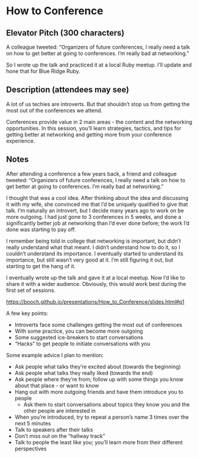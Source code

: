 # How to Conference

## Elevator Pitch (300 characters)

A colleague tweeted: “Organizers of future conferences,
I really need a talk on how to get better at going to conferences.
I’m really bad at networking.”

So I wrote up the talk and practiced it at a local Ruby meetup.
I’ll update and hone that for Blue Ridge Ruby.

## Description (attendees may see)

A lot of us techies are introverts.
But that shouldn’t stop us from getting the most out of the conferences we attend.

Conferences provide value in 2 main areas - the content and the networking opportunities.
In this session, you’ll learn strategies, tactics, and tips for getting better at
networking and getting more from your conference experience.


## Notes

After attending a conference a few years back, a friend and colleague tweeted:
“Organizers of future conferences, I really need a talk on how to
get better at going to conferences. I’m really bad at networking.”

I thought that was a cool idea.
After thinking about the idea and discussing it with my wife,
she convinced me that I’d be uniquely qualified to give that talk.
I’m naturally an introvert, but I decide many years ago to work on be more outgoing.
I had just gone to 3 conferences in 5 weeks,
and done a significantly better job at networking than I’d ever done before;
the work I’d done was starting to pay off.

I remember being told in college that networking is important,
but didn’t really understand what that meant.
I didn’t understand how to do it, so I couldn’t understand its importance.
I eventually started to understand its importance, but still wasn’t very good at it.
I’m still figuring it out, but starting to get the hang of it.

I eventually wrote up the talk and gave it at a local meetup.
Now I’d like to share it with a wider audience.
Obviously, this would work best during the first set of sessions.

https://booch.github.io/presentations/How_to_Conference/slides.html#p1

A few key points:

- Introverts face some challenges getting the most out of conferences
- With some practice, you can become more outgoing
- Some suggested ice-breakers to start conversations
- “Hacks” to get people to initiate conversations with you

Some example advice I plan to mention:

- Ask people what talks they’re excited about (towards the beginning)
- Ask people what talks they really liked (towards the end)
- Ask people where they’re from; follow up with some things you know about that place - or want to know
- Hang out with more outgoing friends and have them introduce you to people
    - Ask them to start conversations about topics they know you and the other people are interested in
- When you’re introduced, try to repeat a person’s name 3 times over the next 5 minutes
- Talk to speakers after their talks
- Don’t miss out on the “hallway track”
- Talk to people the least like you; you’ll learn more from their different perspectives
